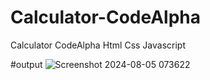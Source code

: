 # Calculator-CodeAlpha
Calculator CodeAlpha 
Html Css Javascript


#output
![Screenshot 2024-08-05 073622](https://github.com/user-attachments/assets/f608cb3b-c9cf-4813-bc35-7eb45d409b8d)

